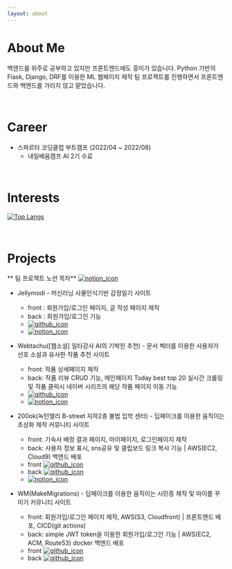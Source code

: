 ```yaml
---
layout: about 
---
```


# About Me
백엔드를 위주로 공부하고 있지만 프론트엔드에도 흥미가 있습니다.
Python 기반의 Flask, Django, DRF를 이용한 ML 웹페이지 제작 팀 프로젝트를 진행하면서 프론트엔드와 백엔드를 가리지 않고 맡았습니다.

<br/>

# Career
* 스파르타 코딩클럽 부트캠프 (2022/04 ~ 2022/08)
  * 내일배움캠프 AI 2기 수료

<br/>

# Interests
[![Top Langs](https://github-readme-stats.vercel.app/api/top-langs/?username=lululala2&layout=compact)](https://github.com/lululala2/github-readme-stats)

<br/>

# Projects
** 팀 프로젝트 노션 목차** [![notion_icon](https://img.shields.io/badge/Notion-000000?style=flat-square&logo=github&logoColor=white)](https://www.notion.so/typingmylife/0f05d8b0a0ca43cbb75324377b035297) 

* Jellymodi - 머신러닝 사물인식기반 감정일기 사이트
  * front : 회원가입/로그인 페이지, 글 작성 페이지 제작
  * back : 회원가입/로그인 기능
  * [![github_icon](https://img.shields.io/badge/Github-000000?style=flat-square&logo=github&logoColor=white)](https://github.com/cmjcum/Jellymodi_team)
  * [![notion_icon](https://img.shields.io/badge/Notion-000000?style=flat-square&logo=github&logoColor=white)](https://www.notion.so/typingmylife/Jellymodi-5e43c9f96bb04da7b4de26aac6eceeca)

* Webtachu([웹소설] 일타강사 AI의 기박힌 추천) - 문서 벡터를 이용한 사용자가 선호 소설과 유사한 작품 추천 사이트
  * front: 작품 상세페이지 제작
  * back: 작품 리뷰 CRUD 기능, 메인페이지 Today best top 20 실시간 크롤링 및 작품 클릭시 네이버 시리즈의 해당 작품 페이지 이동 기능 
  * [![github_icon](https://img.shields.io/badge/Github-000000?style=flat-square&logo=github&logoColor=white)](https://github.com/cmjcum/webtachu)
  * [![notion_icon](https://img.shields.io/badge/Notion-000000?style=flat-square&logo=github&logoColor=white)](https://www.notion.so/typingmylife/AI-5c6539b2a4ae4dc4877cc192beccbcff)

* 200ok(녹턴앨리 B-street 지하2층 불법 입학 센터) - 딥페이크를 이용한 움직이는 초상화 제작 커뮤니티 사이트
  * front: 기숙사 배정 결과 페이지, 마이페이지, 로그인페이지 제작
  * back: 사용자 정보 표시, sns공유 및 클립보드 링크 복사 기능 | AWS(EC2, Cloud9) 백엔드 배포
  * front [![github_icon](https://img.shields.io/badge/Github-000000?style=flat-square&logo=github&logoColor=white)](https://github.com/cmjcum/200ok_frontend)
  * back [![github_icon](https://img.shields.io/badge/Github-000000?style=flat-square&logo=github&logoColor=white)](https://github.com/cmjcum/200ok_backend)
  * [![notion_icon](https://img.shields.io/badge/Notion-000000?style=flat-square&logo=github&logoColor=white)](https://www.notion.so/typingmylife/B-street-2-200ok-5814fd0b7f4a414ca152798f6a1cdb68)

* WM(MakeMigrations) - 딥페이크를 이용한 움직이는 시민증 제작 및 마이룸 꾸미기 커뮤니티 사이트
  * front: 회원가입/로그인 페이지 제작, AWS(S3, Cloudfront) | 프론트엔드 배포, CICD(git actions)
  * back: simple JWT token을 이용한 회원가입/로그인 기능 | AWS(EC2, ACM, Route53) docker 백엔드 배포
  * front [![github_icon](https://img.shields.io/badge/Github-000000?style=flat-square&logo=github&logoColor=white)](https://github.com/cmjcum/WM_front)
  * back [![github_icon](https://img.shields.io/badge/Github-000000?style=flat-square&logo=github&logoColor=white)](https://github.com/cmjcum/WM_front)
